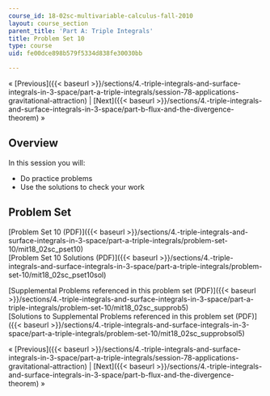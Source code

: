 ```yaml
---
course_id: 18-02sc-multivariable-calculus-fall-2010
layout: course_section
parent_title: 'Part A: Triple Integrals'
title: Problem Set 10
type: course
uid: fe00dce898b579f5334d838fe30030bb

---
```


« [Previous]({{< baseurl >}}/sections/4.-triple-integrals-and-surface-integrals-in-3-space/part-a-triple-integrals/session-78-applications-gravitational-attraction) | [Next]({{< baseurl >}}/sections/4.-triple-integrals-and-surface-integrals-in-3-space/part-b-flux-and-the-divergence-theorem) »

Overview
--------

In this session you will:

*   Do practice problems
*   Use the solutions to check your work

Problem Set
-----------

[Problem Set 10 (PDF)]({{< baseurl >}}/sections/4.-triple-integrals-and-surface-integrals-in-3-space/part-a-triple-integrals/problem-set-10/mit18_02sc_pset10)  
[Problem Set 10 Solutions (PDF)]({{< baseurl >}}/sections/4.-triple-integrals-and-surface-integrals-in-3-space/part-a-triple-integrals/problem-set-10/mit18_02sc_pset10sol)

[Supplemental Problems referenced in this problem set (PDF)]({{< baseurl >}}/sections/4.-triple-integrals-and-surface-integrals-in-3-space/part-a-triple-integrals/problem-set-10/mit18_02sc_supprob5)  
[Solutions to Supplemental Problems referenced in this problem set (PDF)]({{< baseurl >}}/sections/4.-triple-integrals-and-surface-integrals-in-3-space/part-a-triple-integrals/problem-set-10/mit18_02sc_supprobsol5)

« [Previous]({{< baseurl >}}/sections/4.-triple-integrals-and-surface-integrals-in-3-space/part-a-triple-integrals/session-78-applications-gravitational-attraction) | [Next]({{< baseurl >}}/sections/4.-triple-integrals-and-surface-integrals-in-3-space/part-b-flux-and-the-divergence-theorem) »